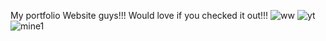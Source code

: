 My portfolio Website guys!!! Would love if you checked it out!!!
![ww](https://github.com/user-attachments/assets/548020af-5b7b-4052-8a7a-d7275a64d802)
![yt](https://github.com/user-attachments/assets/60bf4f33-9fa9-4eba-8cf5-168b840af792)
![mine1](https://github.com/user-attachments/assets/de09c10f-87d4-417a-82dc-5cf6aaa9fe6e)
